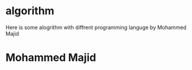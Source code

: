 # algorithm
Here is some alogrithm with diffrent programming languge by Mohammed Majid

# Mohammed Majid
